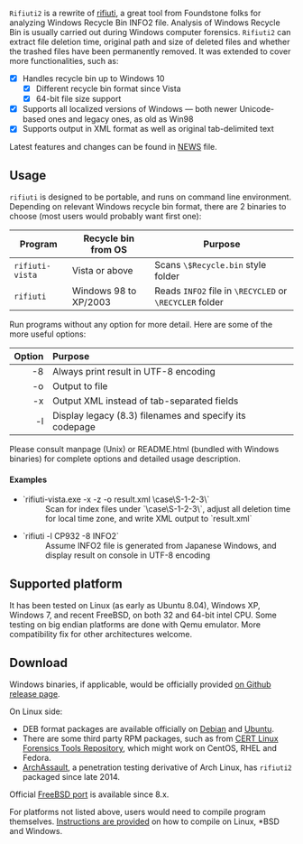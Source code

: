 `Rifiuti2` is a rewrite of [rifiuti][1], a great tool from Foundstone
folks for analyzing Windows Recycle Bin INFO2 file. Analysis of
Windows Recycle Bin is usually carried out during Windows computer
forensics. `Rifiuti2` can extract file deletion time, original path
and size of deleted files and whether the trashed files have been
permanently removed. It was extended to cover more functionalities, such as:

- [x] Handles recycle bin up to Windows 10
  - [x] Different recycle bin format since Vista
  - [x] 64-bit file size support
- [x] Supports all localized versions of Windows &mdash;
      both newer Unicode-based ones and legacy ones, as old as Win98
- [x] Supports output in XML format as well as original tab-delimited text

Latest features and changes can be found in [NEWS](NEWS.md) file.

[1]: https://web.archive.org/web/20101121070625/http://www.foundstone.com/us/resources/proddesc/rifiuti.htm

## Usage

`rifiuti` is designed to be portable, and runs on command line environment.
Depending on relevant Windows recycle bin format, there are 2 binaries to choose
(most users would probably want first one):

Program | Recycle bin from OS | Purpose
--------|---------------------|--------
`rifiuti-vista`|Vista or above|Scans `\$Recycle.bin` style folder
`rifiuti`  |Windows 98 to XP/2003|Reads `INFO2` file in `\RECYCLED` or `\RECYCLER` folder

Run programs without any option for more detail. Here are some of the
more useful options:

 Option | Purpose
-------:|:--------
-8      | Always print result in UTF-8 encoding
-o      | Output to file
-x      | Output XML instead of tab-separated fields
-l      | Display legacy (8.3) filenames and specify its codepage

Please consult manpage (Unix) or README.html (bundled with Windows binaries)
for complete options and detailed usage description.

#### Examples

* <dl><dt>`rifiuti-vista.exe -x -z -o result.xml \case\S-1-2-3\`</dt>
  <dd>Scan for index files under `\case\S-1-2-3\`, adjust all deletion time
  for local time zone, and write XML output to `result.xml`</dd></dl>
* <dl><dt>`rifiuti -l CP932 -8 INFO2`</dt>
  <dd>Assume INFO2 file is generated from Japanese Windows, and display
  result on console in UTF-8 encoding</dd></dl>

## Supported platform

It has been tested on Linux (as early as Ubuntu 8.04), Windows XP,
Windows 7, and recent FreeBSD, on both 32 and 64-bit intel CPU.
Some testing on big endian platforms are done with Qemu emulator.
More compatibility fix for other architectures welcome.

## Download

Windows binaries, if applicable, would be officially provided
[on Github release page][6].

On Linux side:
* DEB format packages are available officially on [Debian][7]
and [Ubuntu][8].
* There are some third party RPM packages, such as from
[CERT Linux Forensics Tools Repository][9], which might work on CentOS,
RHEL and Fedora.
* [ArchAssault][10], a penetration testing derivative of Arch Linux, has
`rifiuti2` packaged since late 2014.

Official [FreeBSD port][11] is available since 8.x.

For platforms not listed above, users would need to compile program themselves.
[Instructions are provided](docs/Compile.md) on how to compile on Linux,
\*BSD and Windows.

[6]: https://github.com/abelcheung/rifiuti2/releases
[7]: https://packages.debian.org/search?keywords=rifiuti2
[8]: http://packages.ubuntu.com/search?keywords=rifiuti2
[9]: https://forensics.cert.org/
[10]: https://archassault.org/packages/?q=rifiuti2
[11]: http://portsmon.freebsd.org/portoverview.py?category=security&portname=rifiuti2

